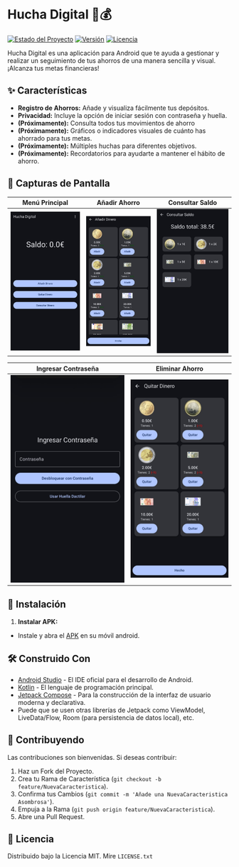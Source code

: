 # Hucha Digital 🐷💰

[![Estado del Proyecto](https://img.shields.io/badge/estado-en%20desarrollo-green.svg)](https://shields.io/)
[![Versión](https://img.shields.io/badge/versión-1.0.0-blue.svg)](https://shields.io/)
[![Licencia](https://img.shields.io/badge/licencia-MIT-lightgrey.svg)](https://opensource.org/licenses/MIT)

Hucha Digital es una aplicación para Android que te ayuda a gestionar y realizar un seguimiento de tus ahorros de una manera sencilla y visual. ¡Alcanza tus metas financieras!

## ✨ Características

*   **Registro de Ahorros:** Añade y visualiza fácilmente tus depósitos.
*   **Privacidad:** Incluye la opción de iniciar sesión con contraseña y huella.
*   **(Próximamente):** Consulta todos tus movimientos de ahorro
*   **(Próximamente):** Gráficos o indicadores visuales de cuánto has ahorrado para tus metas.
*   **(Próximamente):** Múltiples huchas para diferentes objetivos.
*   **(Próximamente):** Recordatorios para ayudarte a mantener el hábito de ahorro.

## 📸 Capturas de Pantalla

| Menú Principal | Añadir Ahorro | Consultar Saldo |
| --- | --- | --- |
| ![Menú Principal](images/mainmenu.jpg) | ![Añadir Ahorro](images/add.jpg) | ![Consultar Saldo](images/checkbalance.jpg) |

| Ingresar Contraseña | Eliminar Ahorro |
| --- | --- |
| ![Ingresar Contraseña](images/passw.jpg) | ![Eliminar Ahorro](images/remove.jpg) |

## 🚀 Instalación

1.  **Instalar APK:**

* Instale y abra el [APK](/app/release/HuchaDigital.apk) en su móvil android.

## 🛠️ Construido Con

*   [Android Studio](https://developer.android.com/studio) - El IDE oficial para el desarrollo de Android.
*   [Kotlin](https://kotlinlang.org/) - El lenguaje de programación principal.
*   [Jetpack Compose](https://developer.android.com/jetpack/compose) - Para la construcción de la interfaz de usuario moderna y declarativa.
*   Puede que se usen otras librerías de Jetpack como ViewModel, LiveData/Flow, Room (para persistencia de datos local), etc.

## 🤝 Contribuyendo

Las contribuciones son bienvenidas. Si deseas contribuir:

1.  Haz un Fork del Proyecto.
2.  Crea tu Rama de Característica (`git checkout -b feature/NuevaCaracteristica`).
3.  Confirma tus Cambios (`git commit -m 'Añade una NuevaCaracteristica Asombrosa'`).
4.  Empuja a la Rama (`git push origin feature/NuevaCaracteristica`).
5.  Abre una Pull Request.

## 📄 Licencia

Distribuido bajo la Licencia MIT. Mire `LICENSE.txt`
